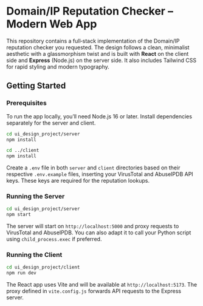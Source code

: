 # Domain/IP Reputation Checker – Modern Web App

This repository contains a full‑stack implementation of the Domain/IP reputation checker you requested.  The design follows a clean, minimalist aesthetic with a glassmorphism twist and is built with **React** on the client side and **Express** (Node.js) on the server side.  It also includes Tailwind CSS for rapid styling and modern typography.


## Getting Started

### Prerequisites

To run the app locally, you’ll need Node.js 16 or later.  Install dependencies separately for the server and client.

```bash
cd ui_design_project/server
npm install

cd ../client
npm install
```

Create a `.env` file in both `server` and `client` directories based on their respective `.env.example` files, inserting your VirusTotal and AbuseIPDB API keys.  These keys are required for the reputation lookups.

### Running the Server

```bash
cd ui_design_project/server
npm start
```

The server will start on `http://localhost:5000` and proxy requests to VirusTotal and AbuseIPDB.  You can also adapt it to call your Python script using `child_process.exec` if preferred.

### Running the Client

```bash
cd ui_design_project/client
npm run dev
```

The React app uses Vite and will be available at `http://localhost:5173`.  The proxy defined in `vite.config.js` forwards API requests to the Express server.

